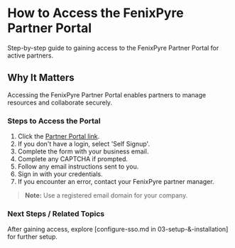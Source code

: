 # How to Access the FenixPyre Partner Portal

Step-by-step guide to gaining access to the FenixPyre Partner Portal for active partners.


## Why It Matters
Accessing the FenixPyre Partner Portal enables partners to manage resources and collaborate securely.

### Steps to Access the Portal
1. Click the [Partner Portal link](/03-setup-&-installation/index).
2. If you don't have a login, select 'Self Signup'.
   <!-- IMG: ./media/03-setup-&-installation/self-signup.png | Alt: Self signup screen for FenixPyre Partner Portal -->
3. Complete the form with your business email.
   <!-- IMG: ./media/03-setup-&-installation/signup-form.png | Alt: Signup form for partner portal -->
4. Complete any CAPTCHA if prompted.
5. Follow any email instructions sent to you.
6. Sign in with your credentials.
7. If you encounter an error, contact your FenixPyre partner manager.

> **Note:** Use a registered email domain for your company.

### Next Steps / Related Topics
After gaining access, explore [configure-sso.md in 03-setup-&-installation] for further setup.